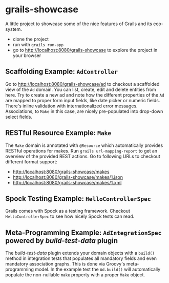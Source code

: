 grails-showcase
===============

A little project to showcase some of the nice features of Grails and its eco-system.

* clone the project
* run with `grails run-app`
* go to [http://localhost:8080/grails-showcase](http://localhost:8080/grails-showcase) to explore the project in your browser


Scaffolding Example: `AdController`
-----------------------------------
Go to [http://localhost:8080/grails-showcase/ad](http://localhost:8080/grails-showcase/ad) to checkout a scaffolded
view of the `Ad` domain. You can list, create, edit and delete entities from here.
Try to create a new ad and note how the different properties of the `Ad` are mapped to proper form input fields,
like date picker or numeric fields. There's inline validation with internationalized error messages. Associations, to
`Make` in this case, are nicely pre-populated into drop-down select fields.


RESTful Resource Example: `Make`
--------------------------------
The `Make` domain is annotated with `@Resource` which automatically provides RESTful operations for makes.
Run `grails url-mapping-report` to get an overview of the provided REST actions.
Go to following URLs to checkout different format support:

* [http://localhost:8080/grails-showcase/makes](http://localhost:8080/grails-showcase/makes)
* [http://localhost:8080/grails-showcase/makes/1.json](http://localhost:8080/grails-showcase/makes/1.json)
* [http://localhost:8080/grails-showcase/makes/1.xml](http://localhost:8080/grails-showcase/makes/1.xml)


Spock Testing Example: `HelloControllerSpec`
--------------------------------------------
Grails comes with Spock as a testing framework. Checkout `HelloControllerSpec` to see how nicely Spock tests can read.


Meta-Programming Example: `AdIntegrationSpec` powered by _build-test-data_ plugin
---------------------------------------------------------------------------------
The _build-test-data_ plugin extends your domain objects with a `build()` method in integration tests that populates
all mandatory fields and even mandatory association graphs. This is done via Groovy's meta-programming model.
In the example test the `Ad.build()` will automatically populate the non-nullable `make` property with a proper `Make`
object.